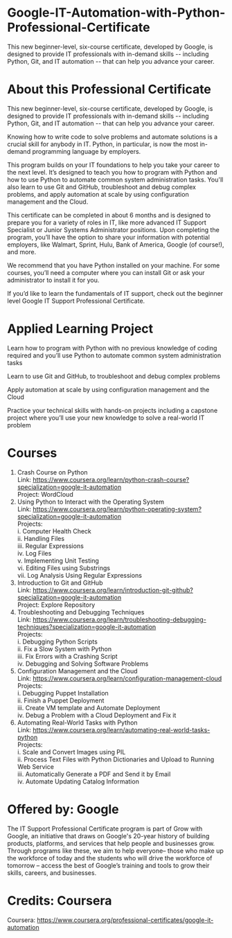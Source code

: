 # Google-IT-Automation-with-Python-Professional-Certificate
This new beginner-level, six-course certificate, developed by Google, is designed to provide IT professionals with in-demand skills -- including Python, Git, and IT automation -- that can help you advance your career.

# About this Professional Certificate
This new beginner-level, six-course certificate, developed by Google, is designed to provide IT professionals with in-demand skills -- including Python, Git, and IT automation -- that can help you advance your career.

Knowing how to write code to solve problems and automate solutions is a crucial skill for anybody in IT. Python, in particular, is now the most in-demand programming language by employers.

This program builds on your IT foundations to help you take your career to the next level. It’s designed to teach you how to program with Python and how to use Python to automate common system administration tasks. You'll also learn to use Git and GitHub, troubleshoot and debug complex problems, and apply automation at scale by using configuration management and the Cloud.

This certificate can be completed in about 6 months and is designed to prepare you for a variety of roles in IT, like more advanced IT Support Specialist or Junior Systems Administrator positions. Upon completing the program, you’ll have the option to share your information with potential employers, like Walmart, Sprint, Hulu, Bank of America, Google (of course!), and more.

We recommend that you have Python installed on your machine. For some courses, you’ll need a computer where you can install Git or ask your administrator to install it for you.

If you’d like to learn the fundamentals of IT support, check out the beginner level Google IT Support Professional Certificate.

# Applied Learning Project
Learn how to program with Python with no previous knowledge of coding required and you’ll use Python to automate common system administration tasks

Learn to use Git and GitHub, to troubleshoot and debug complex problems

Apply automation at scale by using configuration management and the Cloud

Practice your technical skills with hands-on projects including a capstone project where you’ll use your new knowledge to solve a real-world IT problem

# Courses
1. Crash Course on Python  
    Link: https://www.coursera.org/learn/python-crash-course?specialization=google-it-automation   
    Project: WordCloud  
2. Using Python to Interact with the Operating System  
    Link: https://www.coursera.org/learn/python-operating-system?specialization=google-it-automation  
    Projects:  
            i. Computer Health Check  
            ii. Handling Files  
           iii. Regular Expressions  
            iv. Log Files  
             v. Implementing Unit Testing  
            vi. Editing Files using Substrings  
           vii. Log Analysis Using Regular Expressions  
3. Introduction to Git and GitHub  
    Link: https://www.coursera.org/learn/introduction-git-github?specialization=google-it-automation  
    Project: Explore Repository   
4. Troubleshooting and Debugging Techniques  
    Link: https://www.coursera.org/learn/troubleshooting-debugging-techniques?specialization=google-it-automation  
    Projects:  
    i. Debugging Python Scripts  
    ii. Fix a Slow System with Python  
    iii. Fix Errors with a Crashing Script  
    iv. Debugging and Solving Software Problems  
5. Configuration Management and the Cloud  
    Link: https://www.coursera.org/learn/configuration-management-cloud  
    Projects:  
    i. Debugging Puppet Installation  
    ii. Finish a Puppet Deployment  
    iii. Create VM template and Automate Deployment  
    iv. Debug a Problem with a Cloud Deployment and Fix it  
6. Automating Real-World Tasks with Python  
    Link: https://www.coursera.org/learn/automating-real-world-tasks-python  
    Projects:  
    i. Scale and Convert Images using PIL  
    ii. Process Text Files with Python Dictionaries and Upload to Running Web Service  
    iii. Automatically Generate a PDF and Send it by Email  
    iv. Automate Updating Catalog Information  

# Offered by: Google
The IT Support Professional Certificate program is part of Grow with Google, an initiative that draws on Google's 20-year history of building products, platforms, and services that help people and businesses grow. Through programs like these, we aim to help everyone– those who make up the workforce of today and the students who will drive the workforce of tomorrow – access the best of Google’s training and tools to grow their skills, careers, and businesses.

# Credits: Coursera
Coursera: https://www.coursera.org/professional-certificates/google-it-automation
